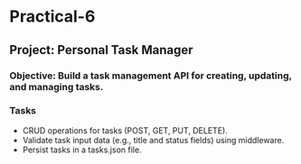 # Practical-6

## Project: Personal Task Manager

### Objective: Build a task management API for creating, updating, and managing tasks.

### Tasks
- CRUD operations for tasks (POST, GET, PUT, DELETE).
- Validate task input data (e.g., title and status fields) using middleware.
- Persist tasks in a tasks.json file.
